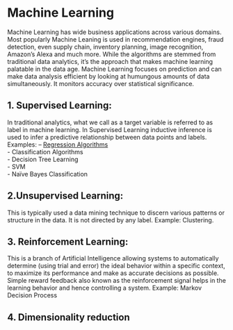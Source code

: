 # Machine Learning

Machine Learning has wide business applications across various domains. Most popularly Machine Leaning is used in recommendation engines, fraud detection, even supply chain, inventory planning, image recognition, Amazon’s Alexa and much more. While the algorithms are stemmed from traditional data analytics, it’s the approach that makes machine learning palatable in the data age. Machine Learning focuses on prediction and can make data analysis efficient by looking at humungous amounts of data simultaneously. It monitors accuracy over statistical significance.

## 1. Supervised Learning:
In traditional analytics, what we call as a target variable is referred to as label in machine learning. In Supervised Learning inductive inference is used to infer a predictive relationship between data points and labels. \
Examples: – [Regression Algorithms](https://github.com/rjnp2/Data-Science/blob/main/tutorial/6.%20Machine%20Learning/1.%20Regression%20Algorithms/readme.md) \
         - Classification Algorithms \
         - Decision Tree Learning \
         - SVM \
         - Naïve Bayes Classification

## 2.Unsupervised Learning:
This is typically used a data mining technique to discern various patterns or structure in the data. It is not directed by any label. Example: Clustering.
## 3. Reinforcement Learning:
This is a branch of Artificial Intelligence allowing systems to automatically determine (using trial and error) the ideal behavior within a specific context, to maximize its performance and make as accurate decisions as possible. Simple reward feedback also known as the reinforcement signal helps in the learning behavior and hence controlling a system. Example: Markov Decision Process

## 4. Dimensionality reduction

